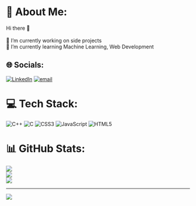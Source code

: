 # 💫 About Me:
Hi there 👋<br><br>🔭 I’m currently working on side projects<br>🌱 I’m currently learning Machine Learning, Web Development


## 🌐 Socials:
[![LinkedIn](https://img.shields.io/badge/LinkedIn-%230077B5.svg?logo=linkedin&logoColor=white)](https://linkedin.com/in/https://www.linkedin.com/in/lê-chí-hoàng-980514354/) [![email](https://img.shields.io/badge/Email-D14836?logo=gmail&logoColor=white)](mailto:lechihoang.93.04@gmail.com) 

# 💻 Tech Stack:
![C++](https://img.shields.io/badge/c++-%2300599C.svg?style=plastic&logo=c%2B%2B&logoColor=white) ![C](https://img.shields.io/badge/c-%2300599C.svg?style=plastic&logo=c&logoColor=white) ![CSS3](https://img.shields.io/badge/css3-%231572B6.svg?style=plastic&logo=css3&logoColor=white) ![JavaScript](https://img.shields.io/badge/javascript-%23323330.svg?style=plastic&logo=javascript&logoColor=%23F7DF1E) ![HTML5](https://img.shields.io/badge/html5-%23E34F26.svg?style=plastic&logo=html5&logoColor=white)
# 📊 GitHub Stats:
![](https://github-readme-stats.vercel.app/api?username=lechihoang&theme=dark&hide_border=false&include_all_commits=false&count_private=false)<br/>
![](https://nirzak-streak-stats.vercel.app/?user=lechihoang&theme=dark&hide_border=false)<br/>
![](https://github-readme-stats.vercel.app/api/top-langs/?username=lechihoang&theme=dark&hide_border=false&include_all_commits=false&count_private=false&layout=compact)

---
[![](https://visitcount.itsvg.in/api?id=lechihoang&icon=0&color=0)](https://visitcount.itsvg.in)

<!-- Proudly created with GPRM ( https://gprm.itsvg.in ) -->
